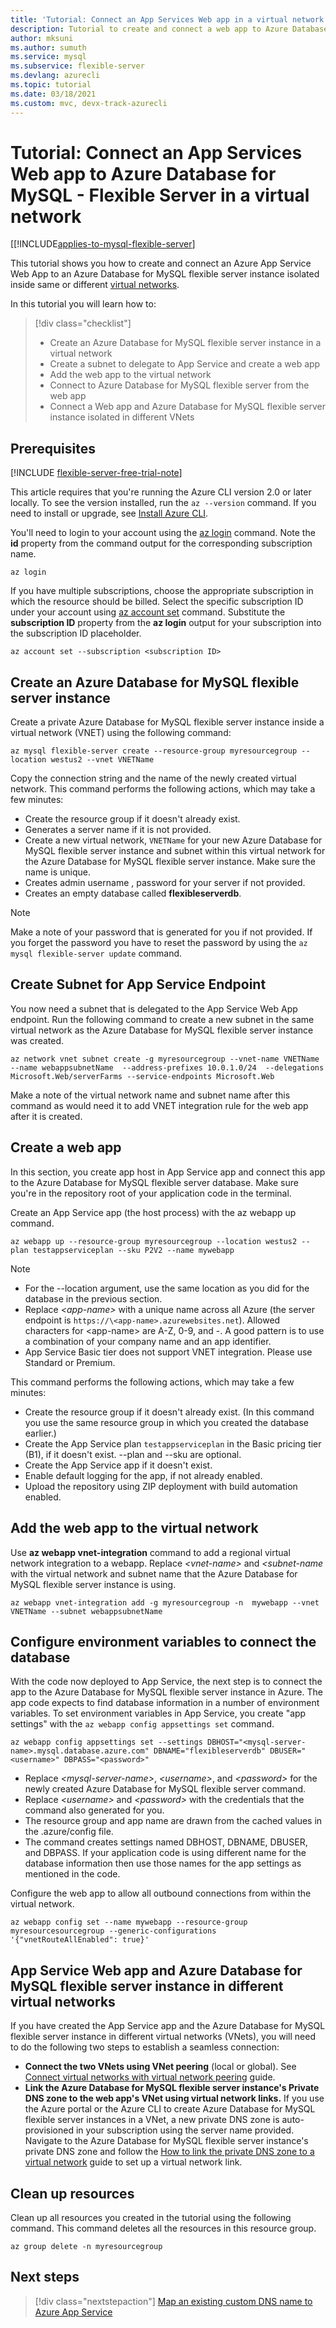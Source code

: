 ```yaml
---
title: 'Tutorial: Connect an App Services Web app in a virtual network'
description: Tutorial to create and connect a web app to Azure Database for MySQL - Flexible Server in a virtual network.
author: mksuni
ms.author: sumuth
ms.service: mysql
ms.subservice: flexible-server
ms.devlang: azurecli
ms.topic: tutorial
ms.date: 03/18/2021
ms.custom: mvc, devx-track-azurecli
---
```


# Tutorial: Connect an App Services Web app to Azure Database for MySQL - Flexible Server in a virtual network

[[!INCLUDE[applies-to-mysql-flexible-server](../includes/applies-to-mysql-flexible-server.md)]

This tutorial shows you how to create and connect an Azure App Service Web App to an Azure Database for MySQL flexible server instance isolated inside same or different [virtual networks](../../virtual-network/virtual-networks-overview.md).

In this tutorial you will learn how to:
>[!div class="checklist"]
>
> * Create an Azure Database for MySQL flexible server instance in a virtual network
> * Create a subnet to delegate to App Service and create a web app
> * Add the web app to the virtual network
> * Connect to Azure Database for MySQL flexible server from the web app
> * Connect a Web app and Azure Database for MySQL flexible server instance isolated in different VNets

## Prerequisites

[!INCLUDE [flexible-server-free-trial-note](../includes/flexible-server-free-trial-note.md)]

This article requires that you're running the Azure CLI version 2.0 or later locally. To see the version installed, run the `az --version` command. If you need to install or upgrade, see [Install Azure CLI](/cli/azure/install-azure-cli).

You'll need to login to your account using the [az login](/cli/azure/reference-index#az-login) command. Note the **id** property from the command output for the corresponding subscription name.

```azurecli
az login
```

If you have multiple subscriptions, choose the appropriate subscription in which the resource should be billed. Select the specific subscription ID under your account using [az account set](/cli/azure/account) command. Substitute the **subscription ID** property from the **az login** output for your subscription into the subscription ID placeholder.

```azurecli
az account set --subscription <subscription ID>
```

## Create an Azure Database for MySQL flexible server instance

Create a private Azure Database for MySQL flexible server instance inside a virtual network (VNET) using the following command:
```azurecli
az mysql flexible-server create --resource-group myresourcegroup --location westus2 --vnet VNETName
```
Copy the connection string and the name of the newly created virtual network. This command performs the following actions, which may take a few minutes:

- Create the resource group if it doesn't already exist.
- Generates a server name if it is not provided.
- Create a new virtual network, `VNETName` for your new Azure Database for MySQL flexible server instance and subnet within this virtual network for the Azure Database for MySQL flexible server instance. Make sure the name is unique.
- Creates admin username , password for your server if not provided.
- Creates an empty database called **flexibleserverdb**.

> [!NOTE]
> Make a note of your password that is generated for you if not provided. If you forget the password you have to reset the password by using the `az mysql flexible-server update` command.

## Create Subnet for App Service Endpoint
You now need a subnet that is delegated to the App Service Web App endpoint. Run the following command to create a new subnet in the same virtual network as the Azure Database for MySQL flexible server instance was created.

```azurecli
az network vnet subnet create -g myresourcegroup --vnet-name VNETName --name webappsubnetName  --address-prefixes 10.0.1.0/24  --delegations Microsoft.Web/serverFarms --service-endpoints Microsoft.Web
```
Make a note of the virtual network name and subnet name after this command as would need it to add VNET integration rule for the web app after it is created.

## Create a web app

In this section, you create app host in App Service app and connect this app to the Azure Database for MySQL flexible server database. Make sure you're in the repository root of your application code in the terminal.

Create an App Service app (the host process) with the az webapp up command.

```azurecli
az webapp up --resource-group myresourcegroup --location westus2 --plan testappserviceplan --sku P2V2 --name mywebapp
```

> [!NOTE]
> - For the --location argument, use the same location as you did for the database in the previous section.
> - Replace _\<app-name\>_ with a unique name across all Azure (the server endpoint is `https://\<app-name>.azurewebsites.net`). Allowed characters for \<app-name\> are A-Z, 0-9, and -. A good pattern is to use a combination of your company name and an app identifier.
> - App Service Basic tier does not support VNET integration. Please use Standard or Premium. 

This command performs the following actions, which may take a few minutes:

- Create the resource group if it doesn't already exist. (In this command you use the same resource group in which you created the database earlier.)
- Create the App Service plan `testappserviceplan` in the Basic pricing tier (B1), if it doesn't exist. --plan and --sku are optional.
- Create the App Service app if it doesn't exist.
- Enable default logging for the app, if not already enabled.
- Upload the repository using ZIP deployment with build automation enabled.

## Add the web app to the virtual network

Use **az webapp vnet-integration** command to add a regional virtual network integration to a webapp. Replace _&lt;vnet-name>_ and _&lt;subnet-name_ with the virtual network and subnet name that the Azure Database for MySQL flexible server instance is using.

```azurecli
az webapp vnet-integration add -g myresourcegroup -n  mywebapp --vnet VNETName --subnet webappsubnetName
```

## Configure environment variables to connect the database

With the code now deployed to App Service, the next step is to connect the app to the Azure Database for MySQL flexible server instance in Azure. The app code expects to find database information in a number of environment variables. To set environment variables in App Service, you create "app settings" with the `az webapp config appsettings set` command.

```azurecli
az webapp config appsettings set --settings DBHOST="<mysql-server-name>.mysql.database.azure.com" DBNAME="flexibleserverdb" DBUSER="<username>" DBPASS="<password>"
```

- Replace _&lt;mysql-server-name>_, _&lt;username>_, and _&lt;password>_ for the newly created Azure Database for MySQL flexible server command.
- Replace _&lt;username>_ and _&lt;password>_ with the credentials that the command also generated for you.
- The resource group and app name are drawn from the cached values in the .azure/config file.
- The command creates settings named DBHOST, DBNAME, DBUSER, and DBPASS. If your application code is using different name for the database information then use those names for the app settings as mentioned in the code.


Configure the web app to allow all outbound connections from within the virtual network.
```azurecli
az webapp config set --name mywebapp --resource-group myresourcesourcegroup --generic-configurations '{"vnetRouteAllEnabled": true}'
```

## App Service Web app and Azure Database for MySQL flexible server instance in different virtual networks

If you have created the App Service app and the Azure Database for MySQL flexible server instance in different virtual networks (VNets), you will need to do the following two steps to establish a seamless connection:

- **Connect the two VNets using VNet peering** (local or global). See [Connect virtual networks with virtual network peering](../../virtual-network/tutorial-connect-virtual-networks-cli.md) guide.
- **Link the Azure Database for MySQL flexible server instance's Private DNS zone to the web app's VNet using virtual network links.** If you use the Azure portal or the Azure CLI to create Azure Database for MySQL flexible server instances in a VNet, a new private DNS zone is auto-provisioned in your subscription using the server name provided. Navigate to the Azure Database for MySQL flexible server instance's private DNS zone and follow the [How to link the private DNS zone to a virtual network](../../dns/private-dns-getstarted-portal.md#link-the-virtual-network) guide to set up a virtual network link.

## Clean up resources

Clean up all resources you created in the tutorial using the following command. This command deletes all the resources in this resource group.

```azurecli
az group delete -n myresourcegroup
```

## Next steps

> [!div class="nextstepaction"]
> [Map an existing custom DNS name to Azure App Service](../../app-service/app-service-web-tutorial-custom-domain.md)

